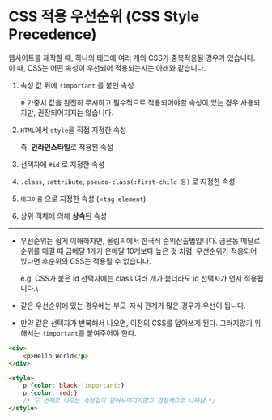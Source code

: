 # CSS 적용 우선순위 (CSS Style Precedence)

웹사이트를 제작할 때, 하나의 태그에 여러 개의 CSS가 중복적용될 경우가 있습니다. 이 때, CSS는 어떤 속성이 우선되어 적용되는지는 아래와 같습니다.

1. 속성 값 뒤에 `!important` 를 붙인 속성

   ※ 가중치 값을 완전히 무시하고 필수적으로 적용되어야할 속성이 있는 경우 사용되지만, 권장되어지지는 않습니다.

2. `HTML`에서 `style`을 직접 지정한 속성

   즉, **인라인스타일**로 적용된 속성

3. 선택자에 `#id` 로 지정한 속성

4. `.class`, `:attribute`, `pseudo-class(:first-child 등)` 로 지정한 속성

5. `태그이름` 으로 지정한 속성 (=`tag element`)

6. 상위 객체에 의해 **상속**된 속성

---

- 우선순위는 쉽게 이해하자면, 올림픽에서 한국식 순위산출법입니다. 금은동 메달로 순위를 매길 때 금메달 1개가 은메달 10개보다 높은 것 처럼, 우선순위가 적용되어 있다면 후순위의 CSS는 적용될 수 없습니다.

  e.g. CSS가 붙은 id 선택자에는 class 여러 개가 붙더라도 id 선택자가 먼저 적용됩니다.\

- 같은 우선순위에 있는 경우에는 부모-자식 관계가 많은 경우가 우선이 됩니다.

- 만약 같은 선택자가 반복해서 나오면, 이전의 CSS를 덮어쓰게 된다. 그러지않기 위해서는 `!important`를 붙여주어야 한다.

```html
<div>
    <p>Hello World</p>
</div>

<style>
    p {color: black !important;}
    p {color: red;}
    /* 두 번째로 나오는 속성값이 덮어쓰여지지않고 검정색으로 나타남 */
</style>
```

